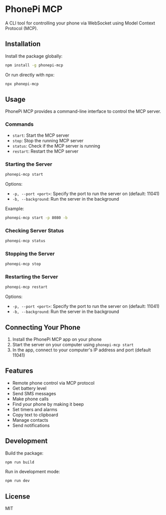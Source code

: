# PhonePi MCP

A CLI tool for controlling your phone via WebSocket using Model Context Protocol (MCP).

## Installation

Install the package globally:

```bash
npm install -g phonepi-mcp
```

Or run directly with npx:

```bash
npx phonepi-mcp
```

## Usage

PhonePi MCP provides a command-line interface to control the MCP server.

### Commands

- `start`: Start the MCP server
- `stop`: Stop the running MCP server
- `status`: Check if the MCP server is running
- `restart`: Restart the MCP server

### Starting the Server

```bash
phonepi-mcp start
```

Options:
- `-p, --port <port>`: Specify the port to run the server on (default: 11041)
- `-b, --background`: Run the server in the background

Example:
```bash
phonepi-mcp start -p 8080 -b
```

### Checking Server Status

```bash
phonepi-mcp status
```

### Stopping the Server

```bash
phonepi-mcp stop
```

### Restarting the Server

```bash
phonepi-mcp restart
```

Options:
- `-p, --port <port>`: Specify the port to run the server on (default: 11041)
- `-b, --background`: Run the server in the background

## Connecting Your Phone

1. Install the PhonePi MCP app on your phone
2. Start the server on your computer using `phonepi-mcp start`
3. In the app, connect to your computer's IP address and port (default 11041)

## Features

- Remote phone control via MCP protocol
- Get battery level
- Send SMS messages
- Make phone calls
- Find your phone by making it beep
- Set timers and alarms
- Copy text to clipboard
- Manage contacts
- Send notifications

## Development

Build the package:

```bash
npm run build
```

Run in development mode:

```bash
npm run dev
```

## License

MIT